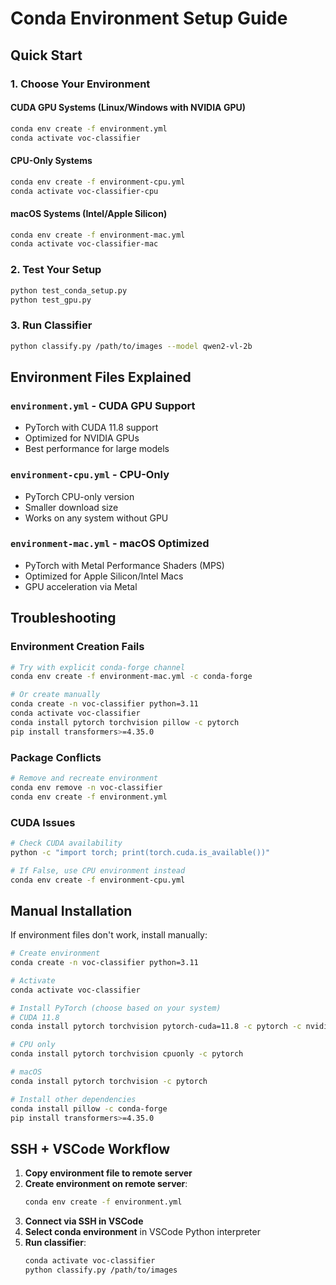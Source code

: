 # Conda Environment Setup Guide

## Quick Start

### 1. Choose Your Environment

#### CUDA GPU Systems (Linux/Windows with NVIDIA GPU)
```bash
conda env create -f environment.yml
conda activate voc-classifier
```

#### CPU-Only Systems
```bash
conda env create -f environment-cpu.yml
conda activate voc-classifier-cpu
```

#### macOS Systems (Intel/Apple Silicon)
```bash
conda env create -f environment-mac.yml
conda activate voc-classifier-mac
```

### 2. Test Your Setup
```bash
python test_conda_setup.py
python test_gpu.py
```

### 3. Run Classifier
```bash
python classify.py /path/to/images --model qwen2-vl-2b
```

## Environment Files Explained

### `environment.yml` - CUDA GPU Support
- PyTorch with CUDA 11.8 support
- Optimized for NVIDIA GPUs
- Best performance for large models

### `environment-cpu.yml` - CPU-Only
- PyTorch CPU-only version
- Smaller download size
- Works on any system without GPU

### `environment-mac.yml` - macOS Optimized
- PyTorch with Metal Performance Shaders (MPS)
- Optimized for Apple Silicon/Intel Macs
- GPU acceleration via Metal

## Troubleshooting

### Environment Creation Fails
```bash
# Try with explicit conda-forge channel
conda env create -f environment-mac.yml -c conda-forge

# Or create manually
conda create -n voc-classifier python=3.11
conda activate voc-classifier
conda install pytorch torchvision pillow -c pytorch
pip install transformers>=4.35.0
```

### Package Conflicts
```bash
# Remove and recreate environment
conda env remove -n voc-classifier
conda env create -f environment.yml
```

### CUDA Issues
```bash
# Check CUDA availability
python -c "import torch; print(torch.cuda.is_available())"

# If False, use CPU environment instead
conda env create -f environment-cpu.yml
```

## Manual Installation

If environment files don't work, install manually:

```bash
# Create environment
conda create -n voc-classifier python=3.11

# Activate
conda activate voc-classifier

# Install PyTorch (choose based on your system)
# CUDA 11.8
conda install pytorch torchvision pytorch-cuda=11.8 -c pytorch -c nvidia

# CPU only
conda install pytorch torchvision cpuonly -c pytorch

# macOS
conda install pytorch torchvision -c pytorch

# Install other dependencies
conda install pillow -c conda-forge
pip install transformers>=4.35.0
```

## SSH + VSCode Workflow

1. **Copy environment file to remote server**
2. **Create environment on remote server**:
   ```bash
   conda env create -f environment.yml
   ```
3. **Connect via SSH in VSCode**
4. **Select conda environment** in VSCode Python interpreter
5. **Run classifier**:
   ```bash
   conda activate voc-classifier
   python classify.py /path/to/images
   ```